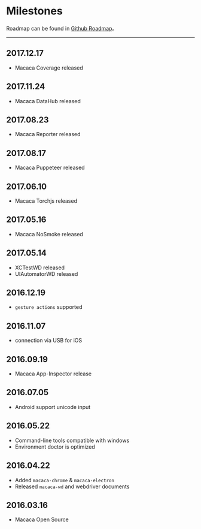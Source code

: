 # Milestones

Roadmap can be found in [Github Roadmap](//github.com/alibaba/macaca/labels/Roadmap)。

---

## 2017.12.17

- Macaca Coverage released

## 2017.11.24

- Macaca DataHub released

## 2017.08.23

- Macaca Reporter released

## 2017.08.17

- Macaca Puppeteer released

## 2017.06.10

- Macaca Torchjs released

## 2017.05.16

- Macaca NoSmoke released

## 2017.05.14

- XCTestWD released
- UIAutomatorWD released

## 2016.12.19

- `gesture actions` supported

## 2016.11.07

- connection via USB for iOS

## 2016.09.19

- Macaca App-Inspector release

## 2016.07.05

- Android support unicode input

## 2016.05.22

- Command-line tools compatible with windows
- Environment doctor is optimized

## 2016.04.22

- Added `macaca-chrome` & `macaca-electron`
- Released `macaca-wd` and webdriver documents

## 2016.03.16

- Macaca Open Source
